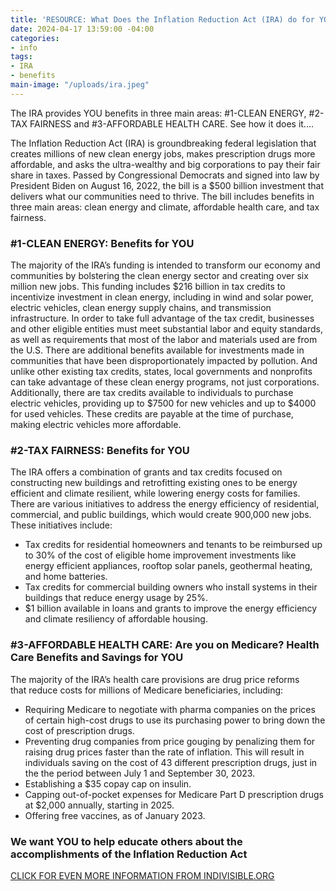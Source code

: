 ```yaml
---
title: 'RESOURCE: What Does the Inflation Reduction Act (IRA) do for YOU?'
date: 2024-04-17 13:59:00 -04:00
categories:
- info
tags:
- IRA
- benefits
main-image: "/uploads/ira.jpeg"
---
```


The IRA provides YOU benefits in three main areas: #1-CLEAN ENERGY, #2-TAX FAIRNESS and #3-AFFORDABLE HEALTH CARE.  See how it does it....

The Inflation Reduction Act (IRA) is groundbreaking federal legislation that creates millions of new clean energy jobs, makes prescription drugs more affordable, and asks the ultra-wealthy and big corporations to pay their fair share in taxes.
Passed by Congressional Democrats and signed into law by President Biden on August 16, 2022, the bill is a $500 billion investment that delivers what our communities need to thrive. The bill includes benefits in three main areas: clean energy and climate, affordable health care, and tax fairness.

### #1-CLEAN ENERGY: Benefits for YOU

The majority of the IRA’s funding is intended to transform our economy and communities by bolstering the clean energy sector and creating over six million new jobs. This funding includes $216 billion in tax credits to incentivize investment in clean energy, including in wind and solar power, electric vehicles, clean energy supply chains, and transmission infrastructure.
In order to take full advantage of the tax credit, businesses and other eligible entities must meet substantial labor and equity standards, as well as requirements that most of the labor and materials used are from the U.S. There are additional benefits available for investments made in communities that have been disproportionately impacted by pollution. And unlike other existing tax credits, states, local governments and nonprofits can take advantage of these clean energy programs, not just corporations.
Additionally, there are tax credits available to individuals to purchase electric vehicles, providing up to $7500 for new vehicles and up to $4000 for used vehicles. These credits are payable at the time of purchase, making electric vehicles more affordable.

### #2-TAX FAIRNESS: Benefits for YOU

The IRA offers a combination of grants and tax credits focused on constructing new buildings and retrofitting existing ones to be energy efficient and climate resilient, while lowering energy costs for families. There are various initiatives to address the energy efficiency of residential, commercial, and public buildings, which would create 900,000 new jobs.
These initiatives include:
* Tax credits for residential homeowners and tenants to be reimbursed up to 30% of the cost of eligible home improvement investments like energy efficient appliances, rooftop solar panels, geothermal heating, and home batteries.
* Tax credits for commercial building owners who install systems in their buildings that reduce energy usage by 25%.
* $1 billion available in loans and grants to improve the energy efficiency and climate resiliency of affordable housing.

### #3-AFFORDABLE HEALTH CARE: Are you on Medicare? Health Care Benefits and Savings for YOU

The majority of the IRA’s health care provisions are drug price reforms that reduce costs for millions of Medicare beneficiaries, including:
* Requiring Medicare to negotiate with pharma companies on the prices of certain high-cost drugs to use its purchasing power to bring down the cost of prescription drugs.
* Preventing drug companies from price gouging by penalizing them for raising drug prices faster than the rate of inflation. This will result in individuals saving on the cost of 43 different prescription drugs, just in the the period between July 1 and September 30, 2023.
* Establishing a $35 copay cap on insulin.
* Capping out-of-pocket expenses for Medicare Part D prescription drugs at $2,000 annually, starting in 2025.
* Offering free vaccines, as of January 2023.

### We want YOU to help educate others about the accomplishments of the Inflation Reduction Act

<a class="nav-link" href="https://indivisible.org/resource/what-inflation-reduction-act-ira1">CLICK FOR EVEN MORE INFORMATION FROM INDIVISIBLE.ORG</a>